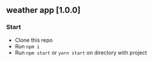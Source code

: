 ## weather app [1.0.0]

### Start
- Clone this repo
- Run `npm i`
- Run `npm start` or `yarn start` on directory with project
